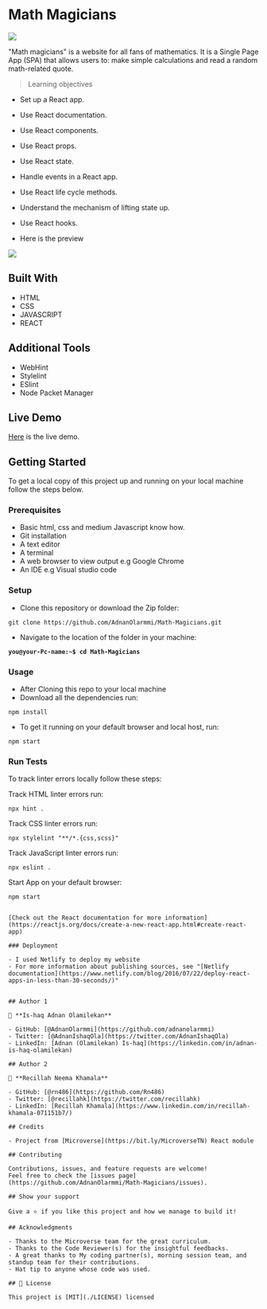 # Math Magicians

![](https://img.shields.io/badge/Microverse-blueviolet)

"Math magicians" is a website for all fans of mathematics. It is a Single Page App (SPA) that allows users to:  make simple calculations and read a random math-related quote.

> Learning objectives

- Set up a React app.
- Use React documentation.
- Use React components.
- Use React props.
- Use React state.
- Handle events in a React app.
- Use React life cycle methods.
- Understand the mechanism of lifting state up.
- Use React hooks.

- Here is the preview
<p>
 <img src="./preview.gif" />
</p>

## Built With

- HTML
- CSS
- JAVASCRIPT
- REACT

## Additional Tools

- WebHint
- Stylelint
- ESlint
- Node Packet Manager


## Live Demo

[Here](https://admirable-tartufo-2244f4.netlify.app/) is the live demo.

## Getting Started

To get a local copy of this project up and running on your local machine follow the steps below.

### Prerequisites

- Basic html, css and medium Javascript know how.
- Git installation
- A text editor 
- A terminal
- A web browser to view output e.g Google Chrome
- An IDE e.g Visual studio code

### Setup

- Clone this repository or download the Zip folder:

```
git clone https://github.com/AdnanOlarmmi/Math-Magicians.git
```

- Navigate to the location of the folder in your machine:


**``you@your-Pc-name:~$ cd Math-Magicians``**

### Usage

- After Cloning this repo to your local machine
- Download all the dependencies run:
```
npm install
```
- To get it running on your default browser and local host, run:
```
npm start
```

### Run Tests
To track linter errors locally follow these steps:  

Track HTML linter errors run:
```
npx hint .
```
Track CSS linter errors run:
```
npx stylelint "**/*.{css,scss}"
```
Track JavaScript linter errors run:
```
npx eslint .
```
Start App on your default browser:
```
npm start


[Check out the React documentation for more information](https://reactjs.org/docs/create-a-new-react-app.html#create-react-app)

### Deployment

- I used Netlify to deploy my website
- For more information about publishing sources, see "[Netlify documentation](https://www.netlify.com/blog/2016/07/22/deploy-react-apps-in-less-than-30-seconds/)"


## Author 1

👤 **Is-haq Adnan Olamilekan**

- GitHub: [@AdnanOlarmmi](https://github.com/adnanolarmmi)
- Twitter: [@AdnanIshaqOla](https://twitter.com/AdnanIshaqOla)
- LinkedIn: [Adnan (Olamilekan) Is-haq](https://linkedin.com/in/adnan-is-haq-olamilekan)

## Author 2

👤 **Recillah Neema Khamala**

- GitHub: [@rn486](https://github.com/Rn486)
- Twitter: [@recillahk](https://twitter.com/recillahk)
- LinkedIn: [Recillah Khamala](https://www.linkedin.com/in/recillah-khamala-071151b7/)

## Credits

- Project from [Microverse](https://bit.ly/MicroverseTN) React module

## Contributing

Contributions, issues, and feature requests are welcome!
Feel free to check the [issues page](https://github.com/AdnanOlarmmi/Math-Magicians/issues).

## Show your support

Give a ⭐️ if you like this project and how we manage to build it!

## Acknowledgments

- Thanks to the Microverse team for the great curriculum.
- Thanks to the Code Reviewer(s) for the insightful feedbacks.
- A great thanks to My coding partner(s), morning session team, and standup team for their contributions.
- Hat tip to anyone whose code was used.

## 📝 License

This project is [MIT](./LICENSE) licensed
